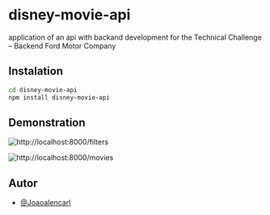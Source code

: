 # disney-movie-api
 application of an api with backand development for the Technical Challenge – Backend Ford Motor Company

## Instalation

```bash
cd disney-movie-api
npm install disney-movie-api
```
## Demonstration

![http://localhost:8000/filters](https://tenor.com/pt/view/gif-27598733)

![http://localhost:8000/movies](https://tenor.com/pt/view/gif-27598733)

## Autor

- [@Joaoalencarl](https://github.com/Joaoalencarl)

